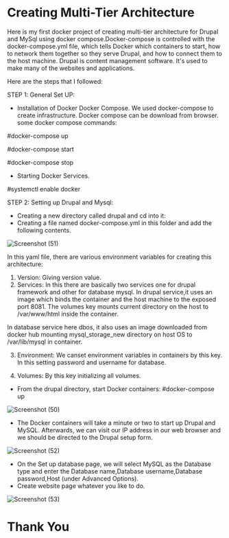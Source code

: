 # Creating Multi-Tier Architecture
Here is my first docker project of creating multi-tier architecture for Drupal and MySql using docker compose.Docker-compose is controlled with the docker-compose.yml file, which tells Docker which containers to start, how to network them together so they serve Drupal, and how to connect them to the host machine.
Drupal is content management software. It's used to make many of the websites and applications. 

Here are the steps that I followed:

STEP 1: General Set UP:
* Installation of Docker Docker Compose.
We used docker-compose to create infrastructure. Docker compose can be download from browser.
some docker compose commands:

#docker-compose up

#docker-compose start

#docker-compose stop

* Starting Docker Services.

#systemctl enable docker


STEP 2: Setting up Drupal and Mysql:
* Creating a new directory called drupal and cd into it:
* Creating a file named docker-compose.yml in this folder and add the following contents.

![Screenshot (51)](https://user-images.githubusercontent.com/48363834/82206582-1d716880-9926-11ea-8bdd-8cc6a20e38d4.png)

In this yaml file, there are various environment variables for creating this architecture:
1. Version: Giving version value.
2. Services: In this there are basically two services one for drupal framework and other for database mysql.
In drupal service,it uses an image which binds the container and the host machine to the exposed port 8081.
The volumes key mounts current directory on the host to /var/www/html inside the container.

In database service here dbos, it also uses an image downloaded from docker hub mounting mysql_storage_new directory on host OS to /var/lib/mysql in container.

3. Environment:  We canset environment variables in containers by this key. In this setting password and username for database.

4. Volumes: By this key initializing all volumes.

* From the drupal directory, start Docker containers:
#docker-compose up 

![Screenshot (50)](https://user-images.githubusercontent.com/48363834/82208724-a8079700-9929-11ea-8aa9-404568e3b932.png)

* The Docker containers will take a minute or two to start up Drupal and MySQL. Afterwards, we can visit our IP address in our web browser and we should be directed to the Drupal setup form.

![Screenshot (52)](https://user-images.githubusercontent.com/48363834/82208735-ac33b480-9929-11ea-8b86-9b02dada3864.png)

* On the Set up database page, we will select MySQL as the Database type and enter the Database name,Database username,Database password,Host (under Advanced Options).
* Create website page whatever you like to do.

![Screenshot (53)](https://user-images.githubusercontent.com/48363834/82208747-b05fd200-9929-11ea-9def-24e6eab4a9dd.png)

# Thank You
